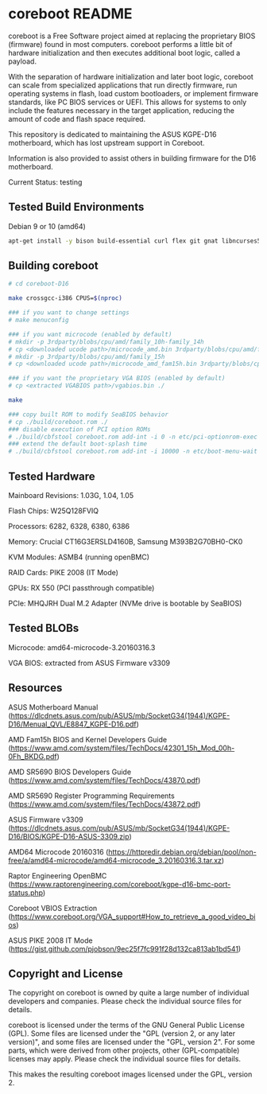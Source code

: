 coreboot README
===============

coreboot is a Free Software project aimed at replacing the proprietary BIOS
(firmware) found in most computers.  coreboot performs a little bit of
hardware initialization and then executes additional boot logic, called a
payload.

With the separation of hardware initialization and later boot logic,
coreboot can scale from specialized applications that run directly
firmware, run operating systems in flash, load custom
bootloaders, or implement firmware standards, like PC BIOS services or
UEFI. This allows for systems to only include the features necessary
in the target application, reducing the amount of code and flash space
required.

This repository is dedicated to maintaining the ASUS KGPE-D16 motherboard, which has lost upstream support in Coreboot.

Information is also provided to assist others in building firmware for the D16 motherboard.

Current Status: testing


Tested Build Environments
-------------------------
Debian 9 or 10 (amd64)

```bash
apt-get install -y bison build-essential curl flex git gnat libncurses5-dev m4 zlib1g-dev acpica-tools libgmp-dev libmpfr-dev libmpc-dev
```


Building coreboot
-----------------

```bash
# cd coreboot-D16

make crossgcc-i386 CPUS=$(nproc)

### if you want to change settings
# make menuconfig

### if you want microcode (enabled by default)
# mkdir -p 3rdparty/blobs/cpu/amd/family_10h-family_14h
# cp <downloaded ucode path>/microcode_amd.bin 3rdparty/blobs/cpu/amd/family_10h-family_14h/
# mkdir -p 3rdparty/blobs/cpu/amd/family_15h
# cp <downloaded ucode path>/microcode_amd_fam15h.bin 3rdparty/blobs/cpu/amd/family_15h/

### if you want the proprietary VGA BIOS (enabled by default)
# cp <extracted VGABIOS path>/vgabios.bin ./

make

### copy built ROM to modify SeaBIOS behavior
# cp ./build/coreboot.rom ./
### disable execution of PCI option ROMs
# ./build/cbfstool coreboot.rom add-int -i 0 -n etc/pci-optionrom-exec
### extend the default boot-splash time
# ./build/cbfstool coreboot.rom add-int -i 10000 -n etc/boot-menu-wait
```


Tested Hardware
---------------

Mainboard Revisions: 1.03G, 1.04, 1.05

Flash Chips: W25Q128FVIQ

Processors: 6282, 6328, 6380, 6386

Memory: Crucial CT16G3ERSLD4160B, Samsung M393B2G70BH0-CK0

KVM Modules: ASMB4 (running openBMC)

RAID Cards: PIKE 2008 (IT Mode)

GPUs: RX 550 (PCI passthrough compatible)

PCIe: MHQJRH Dual M.2 Adapter (NVMe drive is bootable by SeaBIOS)


Tested BLOBs
------------

Microcode: amd64-microcode-3.20160316.3

VGA BIOS: extracted from ASUS Firmware v3309


Resources
---------

ASUS Motherboard Manual (https://dlcdnets.asus.com/pub/ASUS/mb/SocketG34(1944)/KGPE-D16/Menual_QVL/E8847_KGPE-D16.pdf)

AMD Fam15h BIOS and Kernel Developers Guide (https://www.amd.com/system/files/TechDocs/42301_15h_Mod_00h-0Fh_BKDG.pdf)

AMD SR5690 BIOS Developers Guide (https://www.amd.com/system/files/TechDocs/43870.pdf)

AMD SR5690 Register Programming Requirements (https://www.amd.com/system/files/TechDocs/43872.pdf)

ASUS Firmware v3309 (https://dlcdnets.asus.com/pub/ASUS/mb/SocketG34(1944)/KGPE-D16/BIOS/KGPE-D16-ASUS-3309.zip)

AMD64 Microcode 20160316 (https://httpredir.debian.org/debian/pool/non-free/a/amd64-microcode/amd64-microcode_3.20160316.3.tar.xz)

Raptor Engineering OpenBMC (https://www.raptorengineering.com/coreboot/kgpe-d16-bmc-port-status.php)

Coreboot VBIOS Extraction (https://www.coreboot.org/VGA_support#How_to_retrieve_a_good_video_bios)

ASUS PIKE 2008 IT Mode (https://gist.github.com/pjobson/9ec25f7fc991f28d132ca813ab1bd541)


Copyright and License
---------------------

The copyright on coreboot is owned by quite a large number of individual
developers and companies. Please check the individual source files for details.

coreboot is licensed under the terms of the GNU General Public License (GPL).
Some files are licensed under the "GPL (version 2, or any later version)",
and some files are licensed under the "GPL, version 2". For some parts, which
were derived from other projects, other (GPL-compatible) licenses may apply.
Please check the individual source files for details.

This makes the resulting coreboot images licensed under the GPL, version 2.
